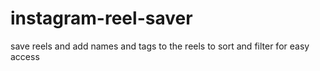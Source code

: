 # instagram-reel-saver
 save reels and add names and tags to the reels to sort and filter for easy access
